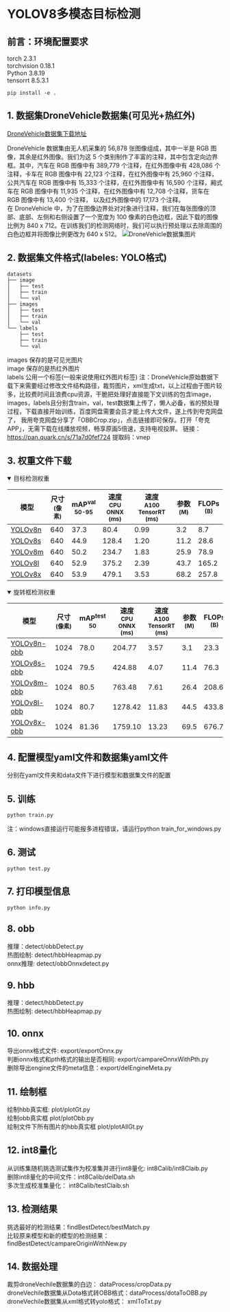 # YOLOV8多模态目标检测
## 前言：环境配置要求
torch                        2.3.1\
torchvision                  0.18.1\
Python 3.8.19\
tensorrt                     8.5.3.1
```
pip install -e .
```
## 1. 数据集DroneVehicle数据集(可见光+热红外)
[DroneVehicle数据集下载地址](https://github.com/VisDrone/DroneVehicle) 

DroneVehicle 数据集由无人机采集的 56,878 张图像组成，其中一半是 RGB 图像，其余是红外图像。我们为这 5 个类别制作了丰富的注释，其中包含定向边界框。其中，汽车在 RGB 图像中有 389,779 个注释，在红外图像中有 428,086 个注释，卡车在 RGB 图像中有 22,123 个注释，在红外图像中有 25,960 个注释，公共汽车在 RGB 图像中有 15,333 个注释，在红外图像中有 16,590 个注释，厢式车在 RGB 图像中有 11,935 个注释，在红外图像中有 12,708 个注释，货车在 RGB 图像中有 13,400 个注释， 以及红外图像中的 17,173 个注释。\
在 DroneVehicle 中，为了在图像边界处对对象进行注释，我们在每张图像的顶部、底部、左侧和右侧设置了一个宽度为 100 像素的白色边框，因此下载的图像比例为 840 x 712。在训练我们的检测网络时，我们可以执行预处理以去除周围的白色边框并将图像比例更改为 640 x 512。
![DroneVehicle数据集图片](./dataset_sample.png)
## 2. 数据集文件格式(labeles: YOLO格式)
```
datasets
├── image
│   ├── test
│   ├── train
│   └── val
├── images
│   ├── test
│   ├── train
│   └── val
└── labels
    ├── test
    ├── train
    └── val
```
images 保存的是可见光图片\
image 保存的是热红外图片\
labels 公用一个标签(一般来说使用红外图片标签)
注：DroneVehicle原始数据下载下来需要经过修改文件结构路径，裁剪图片，xml生成txt，以上过程由于图片较多，比较费时间且浪费cpu资源，干脆把处理好直接能下文训练的包含image，images，labels且分别含train，val，test数据集上传了，懒人必备，省的预处理过程，下载直接开始训练，百度网盘需要会员才能上传大文件，遂上传到夸克网盘了，
我用夸克网盘分享了「OBBCrop.zip」，点击链接即可保存。打开「夸克APP」，无需下载在线播放视频，畅享原画5倍速，支持电视投屏。
链接：https://pan.quark.cn/s/71a7d0fef724
提取码：vnep
## 3. 权重文件下载
<details open><summary>目标检测权重</summary>

| 模型                                                                                   | 尺寸<br><sup>(像素) | mAP<sup>val<br>50-95 | 速度<br><sup>CPU ONNX<br>(ms) | 速度<br><sup>A100 TensorRT<br>(ms) | 参数<br><sup>(M) | FLOPs<br><sup>(B) |
| ------------------------------------------------------------------------------------ | --------------- | -------------------- | --------------------------- | -------------------------------- | -------------- | ----------------- |
| [YOLOv8n](https://github.com/ultralytics/assets/releases/download/v8.1.0/yolov8n.pt) | 640             | 37.3                 | 80.4                        | 0.99                             | 3.2            | 8.7               |
| [YOLOv8s](https://github.com/ultralytics/assets/releases/download/v8.1.0/yolov8s.pt) | 640             | 44.9                 | 128.4                       | 1.20                             | 11.2           | 28.6              |
| [YOLOv8m](https://github.com/ultralytics/assets/releases/download/v8.1.0/yolov8m.pt) | 640             | 50.2                 | 234.7                       | 1.83                             | 25.9           | 78.9              |
| [YOLOv8l](https://github.com/ultralytics/assets/releases/download/v8.1.0/yolov8l.pt) | 640             | 52.9                 | 375.2                       | 2.39                             | 43.7           | 165.2             |
| [YOLOv8x](https://github.com/ultralytics/assets/releases/download/v8.1.0/yolov8x.pt) | 640             | 53.9                 | 479.1                       | 3.53                             | 68.2           | 257.8             |

</details>

<details open><summary>旋转框检测权重</summary>

| 模型                                                                                           | 尺寸<br><sup>(像素) | mAP<sup>test<br>50 | 速度<br><sup>CPU ONNX<br>(ms) | 速度<br><sup>A100 TensorRT<br>(ms) | 参数<br><sup>(M) | FLOPs<br><sup>(B) |
| -------------------------------------------------------------------------------------------- | --------------- | ------------------ | --------------------------- | -------------------------------- | -------------- | ----------------- |
| [YOLOv8n-obb](https://github.com/ultralytics/assets/releases/download/v8.1.0/yolov8n-obb.pt) | 1024            | 78.0               | 204.77                      | 3.57                             | 3.1            | 23.3              |
| [YOLOv8s-obb](https://github.com/ultralytics/assets/releases/download/v8.1.0/yolov8s-obb.pt) | 1024            | 79.5               | 424.88                      | 4.07                             | 11.4           | 76.3              |
| [YOLOv8m-obb](https://github.com/ultralytics/assets/releases/download/v8.1.0/yolov8m-obb.pt) | 1024            | 80.5               | 763.48                      | 7.61                             | 26.4           | 208.6             |
| [YOLOv8l-obb](https://github.com/ultralytics/assets/releases/download/v8.1.0/yolov8l-obb.pt) | 1024            | 80.7               | 1278.42                     | 11.83                            | 44.5           | 433.8             |
| [YOLOv8x-obb](https://github.com/ultralytics/assets/releases/download/v8.1.0/yolov8x-obb.pt) | 1024            | 81.36              | 1759.10                     | 13.23                            | 69.5           | 676.7             |
</details>

## 4. 配置模型yaml文件和数据集yaml文件
分别在yaml文件夹和data文件下进行模型和数据集文件的配置
## 5. 训练
```
python train.py
```
注：windows直接运行可能报多进程错误，请运行python train_for_windows.py
## 6. 测试
```
python test.py  
```
## 7. 打印模型信息
```
python info.py  
```
## 8. obb
推理：detect/obbDetect.py \
热图绘制: detect/hbbHeapmap.py\
onnx推理: detect/obbOnnxdetect.py
## 9. hbb
推理：detect/hbbDetect.py \
热图绘制: detect/hbbHeapmap.py
## 10. onnx
导出onnx格式文件:  export/exportOnnx.py \
判断onnx格式和pth格式的输出是否相同: export/campareOnnxWithPth.py \
删除导出engine文件的meta信息：export/delEngineMeta.py
## 11. 绘制框
绘制hbb真实框: plot/plotGt.py\
绘制obb真实框 plot/plotObb.py\
绘制文件下所有图片的hbb真实框 plot/plotAllGt.py
## 12. int8量化
从训练集随机挑选测试集作为校准集并进行int8量化: int8Calib/int8Claib.py \
删除int8量化的中间文件：int8Calib/delData.sh \
多次生成校准集量化： int8Calib/testClaib.sh
## 13. 检测结果
挑选最好的检测结果：findBestDetect/bestMatch.py \
比较原来模型和新的模型的检测结果： findBestDetect/campareOriginWithNew.py
## 14. 数据处理
裁剪droneVechile数据集的白边： dataProcess/cropData.py \
droneVechile数据集从Dota格式转OBB格式：dataProcess/dotaToOBB.py \
droneVechile数据集从xml格式转yolo格式： xmlToTxt.py
